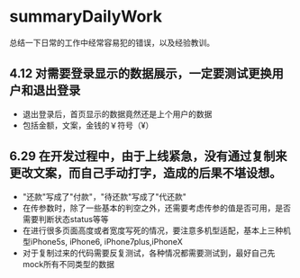 # summaryDailyWork
总结一下日常的工作中经常容易犯的错误，以及经验教训。

## 4.12 对需要登录显示的数据展示，一定要测试更换用户和退出登录
* 退出登录后，首页显示的数据竟然还是上个用户的数据
* 包括金额，文案，金钱的￥符号（&yen;）

## 6.29 在开发过程中，由于上线紧急，没有通过复制来更改文案，而自己手动打字，造成的后果不堪设想。
* "还款"写成了"付款"，"待还款"写成了"代还款"
* 在传参数时，除了一些基本的判空之外，还需要考虑传参的值是否可用，是否需要判断状态status等等
* 在进行很多页面高度或者宽度写死的情况，要注意多机型适配，基本上三种机型iPhone5s, iPhone6, iPhone7plus,iPhoneX
* 对于复制过来的代码需要反复测试，各种情况都需要测试到，最好自己先mock所有不同类型的数据


